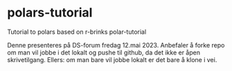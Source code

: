 # polars-tutorial
Tutorial to polars based on r-brinks polar-tutorial

Denne presenteres på DS-forum fredag 12.mai 2023. 
Anbefaler å forke repo om man vil jobbe i det lokalt og pushe til github, da det ikke er åpen skrivetilgang. 
Ellers: om man bare vil jobbe lokalt er det bare å klone i vei. 
